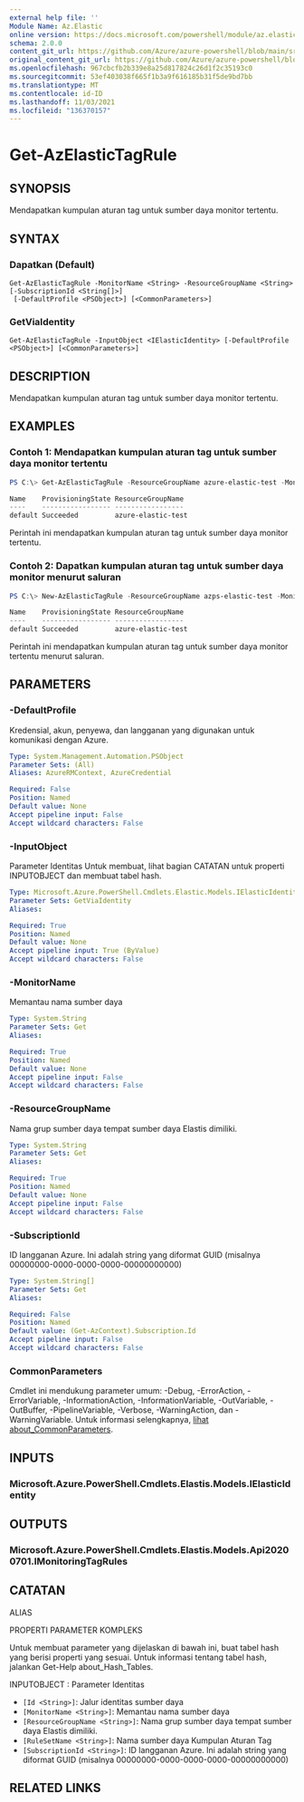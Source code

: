 ```yaml
---
external help file: ''
Module Name: Az.Elastic
online version: https://docs.microsoft.com/powershell/module/az.elastic/get-azelastictagrule
schema: 2.0.0
content_git_url: https://github.com/Azure/azure-powershell/blob/main/src/Elastic/help/Get-AzElasticTagRule.md
original_content_git_url: https://github.com/Azure/azure-powershell/blob/main/src/Elastic/help/Get-AzElasticTagRule.md
ms.openlocfilehash: 967cbcfb2b339e8a25d817824c26d1f2c35193c0
ms.sourcegitcommit: 53ef403038f665f1b3a9f616185b31f5de9bd7bb
ms.translationtype: MT
ms.contentlocale: id-ID
ms.lasthandoff: 11/03/2021
ms.locfileid: "136370157"
---
```

# Get-AzElasticTagRule

## SYNOPSIS
Mendapatkan kumpulan aturan tag untuk sumber daya monitor tertentu.

## SYNTAX

### Dapatkan (Default)
```
Get-AzElasticTagRule -MonitorName <String> -ResourceGroupName <String> [-SubscriptionId <String[]>]
 [-DefaultProfile <PSObject>] [<CommonParameters>]
```

### GetViaIdentity
```
Get-AzElasticTagRule -InputObject <IElasticIdentity> [-DefaultProfile <PSObject>] [<CommonParameters>]
```

## DESCRIPTION
Mendapatkan kumpulan aturan tag untuk sumber daya monitor tertentu.

## EXAMPLES

### Contoh 1: Mendapatkan kumpulan aturan tag untuk sumber daya monitor tertentu
```powershell
PS C:\> Get-AzElasticTagRule -ResourceGroupName azure-elastic-test -MonitorName elastic-pwsh02

Name    ProvisioningState ResourceGroupName
----    ----------------- -----------------
default Succeeded         azure-elastic-test
```

Perintah ini mendapatkan kumpulan aturan tag untuk sumber daya monitor tertentu.

### Contoh 2: Dapatkan kumpulan aturan tag untuk sumber daya monitor menurut saluran
```powershell
PS C:\> New-AzElasticTagRule -ResourceGroupName azps-elastic-test -MonitorName elastic-pwsh02 | Get-AzElasticTagRule

Name    ProvisioningState ResourceGroupName
----    ----------------- -----------------
default Succeeded         azure-elastic-test
```

Perintah ini mendapatkan kumpulan aturan tag untuk sumber daya monitor tertentu menurut saluran.

## PARAMETERS

### -DefaultProfile
Kredensial, akun, penyewa, dan langganan yang digunakan untuk komunikasi dengan Azure.

```yaml
Type: System.Management.Automation.PSObject
Parameter Sets: (All)
Aliases: AzureRMContext, AzureCredential

Required: False
Position: Named
Default value: None
Accept pipeline input: False
Accept wildcard characters: False
```

### -InputObject
Parameter Identitas Untuk membuat, lihat bagian CATATAN untuk properti INPUTOBJECT dan membuat tabel hash.

```yaml
Type: Microsoft.Azure.PowerShell.Cmdlets.Elastic.Models.IElasticIdentity
Parameter Sets: GetViaIdentity
Aliases:

Required: True
Position: Named
Default value: None
Accept pipeline input: True (ByValue)
Accept wildcard characters: False
```

### -MonitorName
Memantau nama sumber daya

```yaml
Type: System.String
Parameter Sets: Get
Aliases:

Required: True
Position: Named
Default value: None
Accept pipeline input: False
Accept wildcard characters: False
```

### -ResourceGroupName
Nama grup sumber daya tempat sumber daya Elastis dimiliki.

```yaml
Type: System.String
Parameter Sets: Get
Aliases:

Required: True
Position: Named
Default value: None
Accept pipeline input: False
Accept wildcard characters: False
```

### -SubscriptionId
ID langganan Azure.
Ini adalah string yang diformat GUID (misalnya 00000000-0000-0000-0000-00000000000)

```yaml
Type: System.String[]
Parameter Sets: Get
Aliases:

Required: False
Position: Named
Default value: (Get-AzContext).Subscription.Id
Accept pipeline input: False
Accept wildcard characters: False
```

### CommonParameters
Cmdlet ini mendukung parameter umum: -Debug, -ErrorAction, -ErrorVariable, -InformationAction, -InformationVariable, -OutVariable, -OutBuffer, -PipelineVariable, -Verbose, -WarningAction, dan -WarningVariable. Untuk informasi selengkapnya, [lihat about_CommonParameters](http://go.microsoft.com/fwlink/?LinkID=113216).

## INPUTS

### Microsoft.Azure.PowerShell.Cmdlets.Elastis.Models.IElasticIdentity

## OUTPUTS

### Microsoft.Azure.PowerShell.Cmdlets.Elastis.Models.Api20200701.IMonitoringTagRules

## CATATAN

ALIAS

PROPERTI PARAMETER KOMPLEKS

Untuk membuat parameter yang dijelaskan di bawah ini, buat tabel hash yang berisi properti yang sesuai. Untuk informasi tentang tabel hash, jalankan Get-Help about_Hash_Tables.


INPUTOBJECT <IElasticIdentity> : Parameter Identitas
  - `[Id <String>]`: Jalur identitas sumber daya
  - `[MonitorName <String>]`: Memantau nama sumber daya
  - `[ResourceGroupName <String>]`: Nama grup sumber daya tempat sumber daya Elastis dimiliki.
  - `[RuleSetName <String>]`: Nama sumber daya Kumpulan Aturan Tag
  - `[SubscriptionId <String>]`: ID langganan Azure. Ini adalah string yang diformat GUID (misalnya 00000000-0000-0000-0000-00000000000)

## RELATED LINKS

